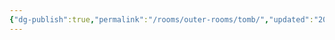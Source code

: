 ```yaml
---
{"dg-publish":true,"permalink":"/rooms/outer-rooms/tomb/","updated":"2025-04-12T16:05:41.597+01:00"}
---
```


